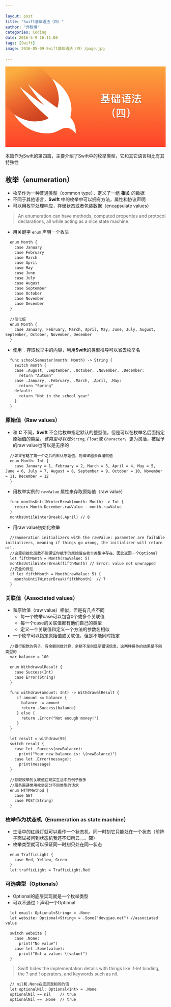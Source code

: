 ```yaml
---

layout: post
title: "Swift基础语法（四）"
author: "乔黎博"
categories: Coding
date: 2016-5-9 16:11:00
tags: [Swift]
image: 2016-05-09-Swift基础语法（四）/page.jpg

---
```


![alt text](/assets/img/2016-05-09-Swift基础语法（四）/page.jpg)

本篇作为Swift的第四篇，主要介绍了Swift中的枚举类型，它和其它语言相比有其特殊性

<!-- more -->

## 枚举（enumeration）
- 枚举作为一种普通类型（common type），定义了一组 **相关** 的数据
- 不同于其他语言，**Swift** 中的枚举中可以拥有方法，属性和协议声明
- 可以用枚举处理响应，存储状态或者包装数据（encapsulate values）
> An enumeration can have methods, computed properties and protocol declarations, all while acting as a nice state machine.

- 用关键字 `enum` 声明一个枚举
```
  enum Month {
    case January
    case February
    case March
    case April
    case May
    case June
    case July
    case August
    case September
    case October
    case November
    case December
  }

  //简化版
  enum Month {
    case January, February, March, April, May, June, July, August, September, October, November, December
  }
```

- 使用 `.` 存取枚举中的内容，利用**Swift**的类型推导可以省去枚举名
```
  func schoolSemester(month: Month) -> String {
    switch month {
    case .August, .September, .October, .November, .December:
      return "Autumn"
    case .January, .February, .March, .April, .May:
      return "Spring"
    default:
      return "Not in the school year"
    }
  }
```

### 原始值（Raw values）
- 和 **C** 不同，**Swift** 不会给枚举指定默认的整型值，但是可以在枚举名后面指定原始值的类型，*该类型可以是`String`, `Float`或 `Character`*，更为灵活，被赋予的raw value也可以是无序的
```
  //如果省略了第一个之后的默认原始值，则编译器会自增赋值
  enum Month: Int {
    case January = 1, February = 2, March = 3, April = 4, May = 5, June = 6, July = 7, August = 8, September = 9, October = 10, November = 11, December = 12
  }
```
- 用枚举实例的 `rawValue` 属性来存取原始值（raw value）
```
  func monthsUntilWinterBreak(month: Month) -> Int {
    return Month.December.rawValue - month.rawValue
  }
  monthsUntilWinterBreak(.April) // 8
```
- 用raw value初始化枚举
```
  //Enumeration initializers with the rawValue: parameter are failable initializers, meaning if things go wrong, the initializer will return nil.
  //这里初始化函数不能保证你赋予的原始值在枚举类型中存在，因此返回一个Optional
  let fifthMonth = Month(rawValue: 5)
  monthsUntilWinterBreak(fifthMonth) // Error: value not unwrapped
  //安全的做法
  if let fifthMonth = Month(rawValue: 5) {
    monthsUntilWinterBreak(fifthMonth)  // 7
  }
```

### 关联值（Associated values）
- 和原始值（raw value）相似，但是有几点不同
  - 每一个枚举case可以包含0个或多个关联值
  - 每一个case的关联值都有他们自己的类型
  - 定义一个关联值和定义一个方法的参数名相似
- 一个枚举可以指定原始值或关联值，但是不能同时指定
```
  //银行取款的例子，有余额则做计算，余额不足则显示错误信息，这两种操作的结果是不同类型的
  var balance = 100

  enum WithdrawalResult {
    case Success(Int)
    case Error(String)
  }

  func withdraw(amount: Int) -> WithdrawalResult {
     if amount <= balance {
       balance -= amount
       return .Success(balance)
     } else {
       return .Error("Not enough money!")
     }
  }

  let result = withdraw(99)
  switch result {
    case let .Success(newBalance):
      print("Your new balance is: \(newBalance)")
    case let .Error(message):
      print(message)
  }

  //存取枚举的关联值在现实生活中的例子很多
  //服务器通常用枚举区分不同类型的请求
  enum HTTPMethod {
    case GET
    case POST(String)
  }
```

### 枚举作为状态机（Enumeration as state machine）
- 生活中的红绿灯就可以看作一个状态机，同一时刻它只能处在一个状态（前阵子面试被问到状态机我还不知所云。。。囧）
- 枚举类型就可以保证同一时刻只处在同一状态
```
  enum TrafficLight {
    case Red, Yellow, Green
  }
  let trafficLight = TrafficLight.Red
```

### 可选类型（Optionals）
- Optional的底层实现就是一个枚举类型
- 可以不通过 `?` 声明一个Optional
```
  let email: Optional<String> = .None
  let website: Optional<String> = .Some("devqiao.net") //associated value

  switch website {
    case .None:
      print("No value")
    case let .Some(value):
      print("Got a value: \(value)")
  }
```
> Swift hides the implementation details with things like if-let binding, the ? and ! operators, and
keywords such as nil.
```
  // nil和.None在底层是相同的值
  let optionalNil: Optional<Int> = .None
  optionalNil == nil    // true
  optionalNil == .None  // true
```
